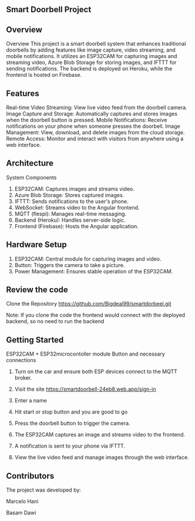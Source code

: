 
## Smart Doorbell Project


## Overview

Overview
This project is a smart doorbell system that enhances traditional doorbells by adding features like image capture, video streaming, and mobile notifications. It utilizes an ESP32CAM for capturing images and streaming video, Azure Blob Storage for storing images, and IFTTT for sending notifications. The backend is deployed on Heroku, while the frontend is hosted on Firebase.

## Features
Real-time Video Streaming: View live video feed from the doorbell camera.
Image Capture and Storage: Automatically captures and stores images when the doorbell button is pressed.
Mobile Notifications: Receive notifications on your phone when someone presses the doorbell.
Image Management: View, download, and delete images from the cloud storage.
Remote Access: Monitor and interact with visitors from anywhere using a web interface.

## Architecture

System Components
1. ESP32CAM: Captures images and streams video.
2. Azure Blob Storage: Stores captured images.
3. IFTTT: Sends notifications to the user's phone.
4. WebSocket: Streams video to the Angular frontend.
5. MQTT (flespi): Manages real-time messaging.
6. Backend (Heroku): Handles server-side logic.
7. Frontend (Firebase): Hosts the Angular application.
## Hardware Setup

1. ESP32CAM: Central module for capturing images and video.
2. Button: Triggers the camera to take a picture.
3. Power Management: Ensures stable operation of the ESP32CAM.
## Review the code

Clone the Repository
https://github.com/Bigdeal99/smartdorbeel.git

Note: If you clone the code the frontend would connect with the deployed backend, so no need to run the backend
## Getting Started

ESP32CAM + ESP32microcontoller module
Button and necessary connections

1. Turn on the car and ensure both ESP devices connect to the MQTT broker.
2. Visit the site https://smartdoorbell-24eb8.web.app/sign-in 
3. Enter a name 
4. Hit start or stop button and you are good to go

5. Press the doorbell button to trigger the camera.
6. The ESP32CAM captures an image and streams video to the frontend.
7. A notification is sent to your phone via IFTTT.
8. View the live video feed and manage images through the web interface.
## Contributors

The project was developed by:

Marcelo Hani

Basam Dawi